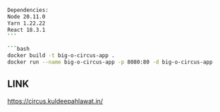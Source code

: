 ````bash
Dependencies:
Node 20.11.0
Yarn 1.22.22
React 18.3.1
```

```bash
docker build -t big-o-circus-app .
docker run --name big-o-circus-app -p 8080:80 -d big-o-circus-app
````

## LINK

https://circus.kuldeepahlawat.in/

<!-- ## GH-PAGES -->

<!-- https://imkuldeepahlawat.github.io/Big-O-Circus/ -->
